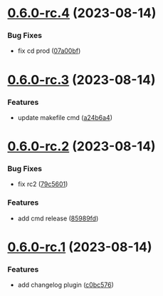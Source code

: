 # [0.6.0-rc.4](https://github.com/lmquang/release/compare/v0.6.0-rc.3...v0.6.0-rc.4) (2023-08-14)


### Bug Fixes

* fix cd prod ([07a00bf](https://github.com/lmquang/release/commit/07a00bf34222cb4c4fd3e5d3d0682f2cb12893d8))

# [0.6.0-rc.3](https://github.com/lmquang/release/compare/v0.6.0-rc.2...v0.6.0-rc.3) (2023-08-14)


### Features

* update makefile cmd ([a24b6a4](https://github.com/lmquang/release/commit/a24b6a419d88ca89f68f1f7a7996c46b7e93db58))

# [0.6.0-rc.2](https://github.com/lmquang/release/compare/v0.6.0-rc.1...v0.6.0-rc.2) (2023-08-14)


### Bug Fixes

* fix rc2 ([79c5601](https://github.com/lmquang/release/commit/79c5601156c7323803a184af395dfee48b8eaeb4))


### Features

* add cmd release ([85989fd](https://github.com/lmquang/release/commit/85989fd70ace6dabbb280eaff7d820ffe565be66))

# [0.6.0-rc.1](https://github.com/lmquang/release/compare/v0.6.0-preview.1...v0.6.0-rc.1) (2023-08-14)


### Features

* add changelog plugin ([c0bc576](https://github.com/lmquang/release/commit/c0bc5762b2302ffb941ee7d739d8641daacaf3cd))
